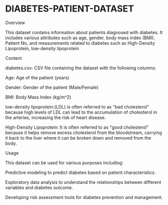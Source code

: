 # DIABETES-PATIENT-DATASET

Overview

This dataset contains information about patients diagnosed with diabetes. It includes various attributes such as age, gender, body mass index (BMI), Patient No, and measurements related to diabetes such as High-Density Lipoprotein, low-density lipoprotein

Content

diabetes.csv: CSV file containing the dataset with the following columns:

Age: Age of the patient (years)

Gender: Gender of the patient (Male/Female)

BMI: Body Mass Index (kg/m^2)

 low-density lipoprotein:(LDL) is often referred to as "bad cholesterol" because high levels of LDL can lead to the accumulation of cholesterol in the arteries, increasing the risk of heart disease.
 
High-Density Lipoprotein: It is often referred to as "good cholesterol" because it helps remove excess cholesterol from the bloodstream, carrying it back to the liver where it can be broken down and removed from the body.


Usage

This dataset can be used for various purposes including:


Predictive modeling to predict diabetes based on patient characteristics.

Exploratory data analysis to understand the relationships between different variables and diabetes outcome.

Developing risk assessment tools for diabetes prevention and management.
